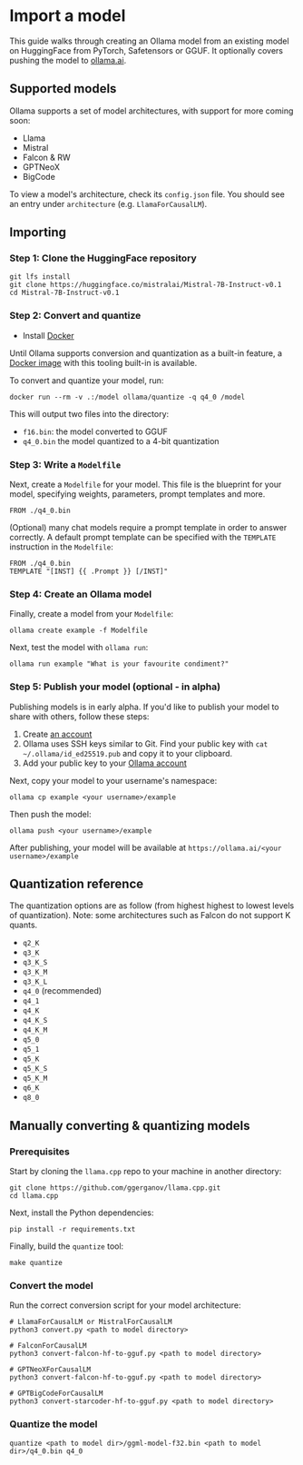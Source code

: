 # Import a model

This guide walks through creating an Ollama model from an existing model on HuggingFace from PyTorch, Safetensors or GGUF. It optionally covers pushing the model to [ollama.ai](https://ollama.ai/library).

## Supported models

Ollama supports a set of model architectures, with support for more coming soon:

- Llama
- Mistral
- Falcon & RW
- GPTNeoX
- BigCode

To view a model's architecture, check its `config.json` file. You should see an entry under `architecture` (e.g. `LlamaForCausalLM`).

## Importing

### Step 1: Clone the HuggingFace repository

```
git lfs install
git clone https://huggingface.co/mistralai/Mistral-7B-Instruct-v0.1
cd Mistral-7B-Instruct-v0.1
```

### Step 2: Convert and quantize

- Install [Docker](https://www.docker.com/get-started/)

Until Ollama supports conversion and quantization as a built-in feature, a [Docker image](https://hub.docker.com/r/ollama/quantize) with this tooling built-in is available.

To convert and quantize your model, run:

```
docker run --rm -v .:/model ollama/quantize -q q4_0 /model
```

This will output two files into the directory:

- `f16.bin`: the model converted to GGUF
- `q4_0.bin` the model quantized to a 4-bit quantization

### Step 3: Write a `Modelfile`

Next, create a `Modelfile` for your model. This file is the blueprint for your model, specifying weights, parameters, prompt templates and more.

```
FROM ./q4_0.bin
```

(Optional) many chat models require a prompt template in order to answer correctly. A default prompt template can be specified with the `TEMPLATE` instruction in the `Modelfile`:

```
FROM ./q4_0.bin
TEMPLATE "[INST] {{ .Prompt }} [/INST]"
```

### Step 4: Create an Ollama model

Finally, create a model from your `Modelfile`:

```
ollama create example -f Modelfile
```

Next, test the model with `ollama run`:

```
ollama run example "What is your favourite condiment?"
```

### Step 5: Publish your model (optional - in alpha)

Publishing models is in early alpha. If you'd like to publish your model to share with others, follow these steps:

1. Create [an account](https://ollama.ai/signup)
2. Ollama uses SSH keys similar to Git. Find your public key with `cat ~/.ollama/id_ed25519.pub` and copy it to your clipboard.
3. Add your public key to your [Ollama account](https://ollama.ai/settings/keys)

Next, copy your model to your username's namespace:

```
ollama cp example <your username>/example
```

Then push the model:

```
ollama push <your username>/example
```

After publishing, your model will be available at `https://ollama.ai/<your username>/example`

## Quantization reference

The quantization options are as follow (from highest highest to lowest levels of quantization). Note: some architectures such as Falcon do not support K quants.

- `q2_K`
- `q3_K`
- `q3_K_S`
- `q3_K_M`
- `q3_K_L`
- `q4_0` (recommended)
- `q4_1`
- `q4_K`
- `q4_K_S`
- `q4_K_M`
- `q5_0`
- `q5_1`
- `q5_K`
- `q5_K_S`
- `q5_K_M`
- `q6_K`
- `q8_0`

## Manually converting & quantizing models

### Prerequisites

Start by cloning the `llama.cpp` repo to your machine in another directory:

```
git clone https://github.com/ggerganov/llama.cpp.git
cd llama.cpp
```

Next, install the Python dependencies:

```
pip install -r requirements.txt
```

Finally, build the `quantize` tool:

```
make quantize
```

### Convert the model

Run the correct conversion script for your model architecture:

```shell
# LlamaForCausalLM or MistralForCausalLM
python3 convert.py <path to model directory>

# FalconForCausalLM
python3 convert-falcon-hf-to-gguf.py <path to model directory>

# GPTNeoXForCausalLM
python3 convert-falcon-hf-to-gguf.py <path to model directory>

# GPTBigCodeForCausalLM
python3 convert-starcoder-hf-to-gguf.py <path to model directory>
```

### Quantize the model

```
quantize <path to model dir>/ggml-model-f32.bin <path to model dir>/q4_0.bin q4_0
```
